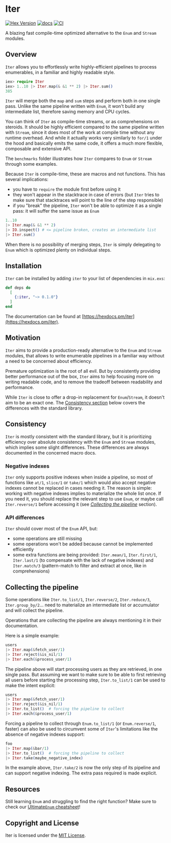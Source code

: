 # Iter

[![Hex Version](https://img.shields.io/hexpm/v/iter.svg)](https://hex.pm/packages/iter)
[![docs](https://img.shields.io/badge/docs-hexpm-blue.svg)](https://hexdocs.pm/iter/)
[![CI](https://github.com/sabiwara/iter/workflows/CI/badge.svg)](https://github.com/sabiwara/iter/actions?query=workflow%3ACI)

<!-- MDOC !-->

A blazing fast compile-time optimized alternative to the `Enum` and `Stream`
modules.

## Overview

`Iter` allows you to effortlessly write highly-efficient pipelines to process
enumerables, in a familiar and highly readable style.

```elixir
iex> require Iter
iex> 1..10 |> Iter.map(& &1 ** 2) |> Iter.sum()
385
```

`Iter` will merge both the `map` and `sum` steps and perform both in one single
pass. Unlike the same pipeline written with `Enum`, it won't build any
intermediate list, therefore saving memory and CPU cycles.

You can think of `Iter` as compile-time streams, or as comprehensions on
steroids. It should be highly efficient compared to the same pipeline written
with `Stream`, since it does most of the work at compile time without any
runtime overhead. And while it actually works very similarly to `for/1` under
the hood and basically emits the same code, it offers a much more flexible,
composable and extensive API.

The `benchmarks` folder illustrates how `Iter` compares to `Enum` or `Stream`
through some examples.

Because `Iter` is compile-time, these are macros and not functions. This has
several implications:

- you have to `require` the module first before using it
- they won't appear in the stacktrace in case of errors (but `Iter` tries to
  make sure that stacktraces will point to the line of the step responsible)
- if you "break" the pipeline, `Iter` won't be able to optimize it as a single
  pass: it will suffer the same issue as `Enum`

```elixir
1..10
|> Iter.map(& &1 ** 2)
|> IO.inspect() # <= pipeline broken, creates an intermediate list
|> Iter.sum()
```

When there is no possibility of merging steps, `Iter` is simply delegating to
`Enum` which is optimized plenty on individual steps.

<!-- MDOC !-->

## Installation

`Iter` can be installed by adding `iter` to your list of dependencies in
`mix.exs`:

```elixir
def deps do
  [
    {:iter, "~> 0.1.0"}
  ]
end
```

The documentation can be found at
[https://hexdocs.pm/iter](https://hexdocs.pm/iter).

## Motivation

`Iter` aims to provide a production-ready alternative to the `Enum` and `Stream`
modules, that allows to write enumerable pipelines in a familiar way without a
need to be concerned about efficiency.

Premature optimization is the root of all evil. But by consistently providing
better performance out of the box, `Iter` aims to help focusing more on writing
readable code, and to remove the tradeoff between readability and performance.

While `Iter` is close to offer a drop-in replacement for `Enum`/`Stream`, it
doesn't aim to be an exact one. The [Consistency section](#consistency) below
covers the differences with the standard library.

<!-- MDOC !-->

## Consistency

`Iter` is mostly consistent with the standard library, but it is prioritizing
efficiency over absolute consistency with the `Enum` and `Stream` modules, which
implies some slight differences. These differences are always documented in the
concerned macro docs.

### Negative indexes

`Iter` only supports positive indexes when inside a pipeline, so most of
functions like `at/1`, `slice/1` or `take/1` which would also accept negative
indexes cannot be replaced in cases needing it. The reason is simple: working
with negative indexes implies to materialize the whole list once. If you need
it, you should replace the relevant step to use `Enum`, or maybe call
`Iter.reverse/1` before accessing it (see
[_Collecting the pipeline_](#module-collecting-the-pipeline) section).

### API differences

`Iter` should cover most of the `Enum` API, but:

- some operations are still missing
- some operations won't be added because cannot be implemented efficiently
- some extra functions are being provided: `Iter.mean/1`, `Iter.first/1`,
  `Iter.last/1` (to compensate with the lack of negative indexes) and
  `Iter.match/3` (pattern-match to filter and extract at once, like in
  comprehensions)

## Collecting the pipeline

Some operations like `Iter.to_list/1`, `Iter.reverse/2`, `Iter.reduce/3`,
`Iter.group_by/2`... need to materialize an intermediate list or accumulator and
will collect the pipeline.

Operations that are collecting the pipeline are always mentioning it in their
documentation.

Here is a simple example:

```elixir
users
|> Iter.map(&fetch_user/1)
|> Iter.reject(&is_nil/1)
|> Iter.each(&process_user/1)
```

The pipeline above will start processing users as they are retrieved, in one
single pass. But assuming we want to make sure to be able to first retrieving
all users before starting the processing step, `Iter.to_list/1` can be used to
make the intent explicit:

```elixir
users
|> Iter.map(&fetch_user/1)
|> Iter.reject(&is_nil/1)
|> Iter.to_list()  # forcing the pipeline to collect
|> Iter.each(&process_user/1)
```

Forcing a pipeline to collect through `Enum.to_list/1` (or `Enum.reverse/1`,
faster) can also be used to circumvent some of `Iter`'s limitations like the
absence of negative indexes support:

```elixir
foo
|> Iter.map(&bar/1)
|> Iter.to_list()  # forcing the pipeline to collect
|> Iter.take(maybe_negative_index)
```

In the example above, `Iter.take/2` is now the only step of its pipeline and can
support negative indexing. The extra pass required is made explicit.

<!-- MDOC !-->

## Resources

Still learning `Enum` and struggling to find the right function? Make sure to
check our [Ultimate`Enum` cheatsheet](https://hexdocs.pm/iter/enum.html)!

## Copyright and License

Iter is licensed under the [MIT License](LICENSE.md).
